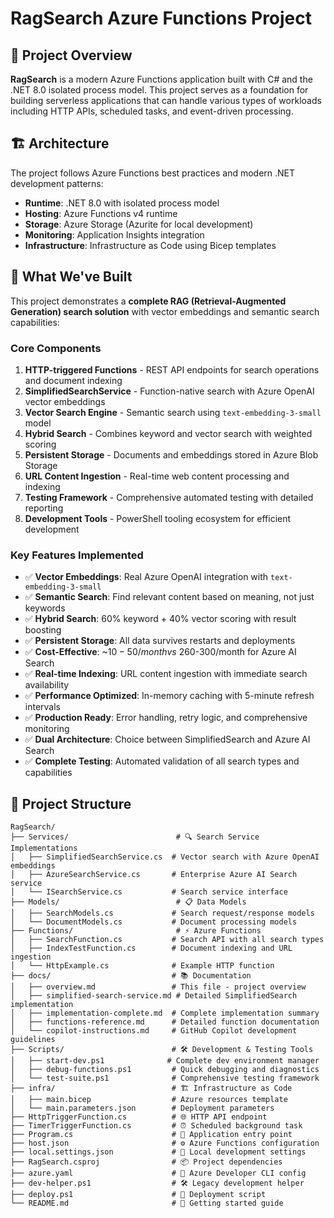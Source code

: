 # RagSearch Azure Functions Project

## 🎯 Project Overview

**RagSearch** is a modern Azure Functions application built with C# and the .NET 8.0 isolated process model. This project serves as a foundation for building serverless applications that can handle various types of workloads including HTTP APIs, scheduled tasks, and event-driven processing.

## 🏗️ Architecture

The project follows Azure Functions best practices and modern .NET development patterns:

- **Runtime**: .NET 8.0 with isolated process model
- **Hosting**: Azure Functions v4 runtime
- **Storage**: Azure Storage (Azurite for local development)
- **Monitoring**: Application Insights integration
- **Infrastructure**: Infrastructure as Code using Bicep templates

## 🚀 What We've Built

This project demonstrates a **complete RAG (Retrieval-Augmented Generation) search solution** with vector embeddings and semantic search capabilities:

### Core Components
1. **HTTP-triggered Functions** - REST API endpoints for search operations and document indexing
2. **SimplifiedSearchService** - Function-native search with Azure OpenAI vector embeddings
3. **Vector Search Engine** - Semantic search using `text-embedding-3-small` model
4. **Hybrid Search** - Combines keyword and vector search with weighted scoring
5. **Persistent Storage** - Documents and embeddings stored in Azure Blob Storage
6. **URL Content Ingestion** - Real-time web content processing and indexing
7. **Testing Framework** - Comprehensive automated testing with detailed reporting
8. **Development Tools** - PowerShell tooling ecosystem for efficient development

### Key Features Implemented
- ✅ **Vector Embeddings**: Real Azure OpenAI integration with `text-embedding-3-small`
- ✅ **Semantic Search**: Find relevant content based on meaning, not just keywords
- ✅ **Hybrid Search**: 60% keyword + 40% vector scoring with result boosting
- ✅ **Persistent Storage**: All data survives restarts and deployments
- ✅ **Cost-Effective**: ~$10-50/month vs ~$260-300/month for Azure AI Search
- ✅ **Real-time Indexing**: URL content ingestion with immediate search availability
- ✅ **Performance Optimized**: In-memory caching with 5-minute refresh intervals
- ✅ **Production Ready**: Error handling, retry logic, and comprehensive monitoring
- ✅ **Dual Architecture**: Choice between SimplifiedSearch and Azure AI Search
- ✅ **Complete Testing**: Automated validation of all search types and capabilities

## 📁 Project Structure

```
RagSearch/
├── Services/                        # 🔍 Search Service Implementations
│   ├── SimplifiedSearchService.cs  # Vector search with Azure OpenAI embeddings
│   ├── AzureSearchService.cs       # Enterprise Azure AI Search service
│   └── ISearchService.cs           # Search service interface
├── Models/                          # 📋 Data Models
│   ├── SearchModels.cs             # Search request/response models
│   └── DocumentModels.cs           # Document processing models
├── Functions/                       # ⚡ Azure Functions
│   ├── SearchFunction.cs           # Search API with all search types
│   ├── IndexTestFunction.cs        # Document indexing and URL ingestion
│   └── HttpExample.cs              # Example HTTP function
├── docs/                           # 📚 Documentation
│   ├── overview.md                 # This file - project overview
│   ├── simplified-search-service.md # Detailed SimplifiedSearch implementation
│   ├── implementation-complete.md  # Complete implementation summary
│   ├── functions-reference.md      # Detailed function documentation
│   └── copilot-instructions.md     # GitHub Copilot development guidelines
├── Scripts/                        # 🛠️ Development & Testing Tools
│   ├── start-dev.ps1              # Complete dev environment manager
│   ├── debug-functions.ps1         # Quick debugging and diagnostics
│   └── test-suite.ps1              # Comprehensive testing framework
├── infra/                          # 🏗️ Infrastructure as Code
│   ├── main.bicep                  # Azure resources template
│   └── main.parameters.json        # Deployment parameters
├── HttpTriggerFunction.cs          # 🌐 HTTP API endpoint
├── TimerTriggerFunction.cs         # ⏰ Scheduled background task
├── Program.cs                      # 🚀 Application entry point
├── host.json                       # ⚙️ Azure Functions configuration
├── local.settings.json             # 🔧 Local development settings
├── RagSearch.csproj                # 📦 Project dependencies
├── azure.yaml                      # 🎯 Azure Developer CLI config
├── dev-helper.ps1                  # 🛠️ Legacy development helper
├── deploy.ps1                      # 🚀 Deployment script
└── README.md                       # 📖 Getting started guide
```